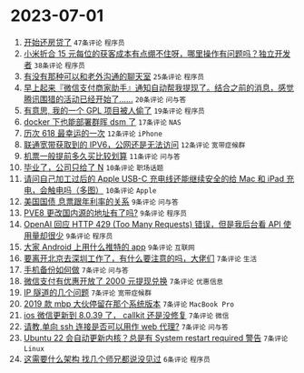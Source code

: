 # 2023-07-01

1. [开始还房贷了](https://www.v2ex.com/t/953219) `47条评论` `程序员`
1. [小米折合 15 元每位的获客成本有点绷不住呀，哪里操作有问题吗？独立开发者](https://www.v2ex.com/t/953182) `38条评论` `程序员`
1. [有没有那种可以和老外沟通的聊天室](https://www.v2ex.com/t/953208) `25条评论` `程序员`
1. [早上起来『微信支付商家助手』通知自动帮我提现了。结合之前的消息，感觉腾讯围猎的活动已经开始了……](https://www.v2ex.com/t/953190) `20条评论` `问与答`
1. [有意思, 我的一个 GPL 项目被人偷了](https://www.v2ex.com/t/953237) `19条评论` `程序员`
1. [docker 下也能部署群晖 dsm 了](https://www.v2ex.com/t/953215) `17条评论` `NAS`
1. [历次 618 最幸运的一次](https://www.v2ex.com/t/953197) `12条评论` `iPhone`
1. [联通宽带获取到的 IPV6，公网还是无法访问](https://www.v2ex.com/t/953183) `12条评论` `宽带症候群`
1. [机票一般提前多久买比较划算](https://www.v2ex.com/t/953196) `11条评论` `问与答`
1. [毕业了，公司只给了 N](https://www.v2ex.com/t/953225) `10条评论` `职场话题`
1. [请问自己加工过后的 Apple USB-C 充电线还能继续安全的给 Mac 和 iPad 充电，会触电吗（多图）](https://www.v2ex.com/t/953184) `10条评论` `Apple`
1. [美国国债 息票跟年利率的关系](https://www.v2ex.com/t/953233) `9条评论` `问与答`
1. [PVE8 更改国内源的地址有了吗?](https://www.v2ex.com/t/953229) `9条评论` `程序员`
1. [OpenAI 回应 HTTP 429 (Too Many Requests) 错误，但是我后台看 API 使用量却很少](https://www.v2ex.com/t/953217) `9条评论` `程序员`
1. [大家 Android 上用什么推特的 app](https://www.v2ex.com/t/953179) `9条评论` `互联网`
1. [要离开北京去深圳工作了，有什么要注意的吗，大佬们](https://www.v2ex.com/t/953258) `7条评论` `生活`
1. [手机备份如何做](https://www.v2ex.com/t/953255) `7条评论` `问与答`
1. [微信支付有优惠开放了 2000 元提现兑换](https://www.v2ex.com/t/953249) `7条评论` `优惠信息`
1. [IP 隧道的几个问题](https://www.v2ex.com/t/953243) `7条评论` `宽带症候群`
1. [2019 款 mbp 大伙停留在那个系统版本](https://www.v2ex.com/t/953210) `7条评论` `MacBook Pro`
1. [ios 微信更新到 8.0.39 了， callkit 还是没修复](https://www.v2ex.com/t/953209) `7条评论` `微信`
1. [请教,单向 ssh 连接是否可以用作 web 代理?](https://www.v2ex.com/t/953195) `7条评论` `问与答`
1. [Ubuntu 22 会自动更新内核？总是有 System restart required 警告](https://www.v2ex.com/t/953188) `7条评论` `Linux`
1. [这需要什么架构 找几个师兄都说没见过](https://www.v2ex.com/t/953239) `6条评论` `程序员`
